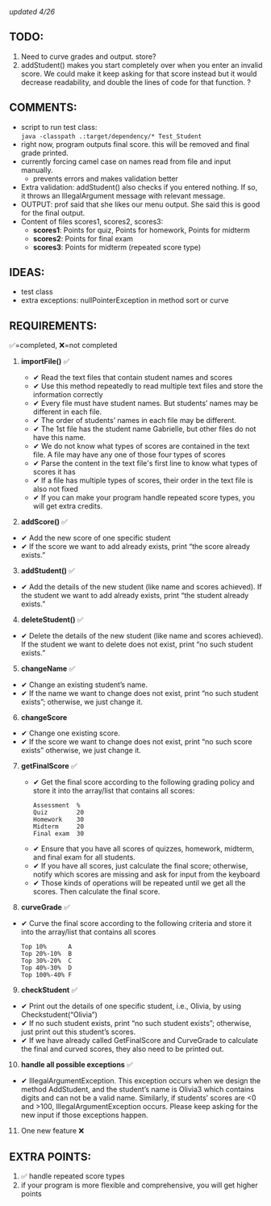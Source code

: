 *updated 4/26*

TODO:
----    
1. Need to curve grades and output. store?
2. addStudent() makes you start completely over when you enter an invalid score. We could make it keep asking for that score instead but it would decrease readability, and double the lines of code for that function. ?

COMMENTS:    
----
- script to run test class:     
    `java -classpath .:target/dependency/* Test_Student`
- right now, program outputs final score. this will be removed and final grade printed. 
- currently forcing camel case on names read from file and input manually. 
    - prevents errors and makes validation better
- Extra validation: addStudent() also checks if you entered nothing. If so, it throws an IllegalArgument message with relevant message.
- OUTPUT: prof said that she likes our menu output. She said this is good for the final output.
- Content of files scores1, scores2, scores3:
  - **scores1**: Points for quiz, Points for homework, Points for midterm
  - **scores2**: Points for final exam
  - **scores3**: Points for midterm (repeated score type)

IDEAS:    
----
- test class
- extra exceptions: nullPointerException in method sort or curve

REQUIREMENTS:
----   
✅=completed,  ❌=not completed

1. **importFile()** ✅
   -  ✔ Read the text files that contain student names and scores
   -  ✔ Use this method repeatedly to read multiple text files and store the information correctly
   - 	✔ Every file must have student names. But students’ names may be different in each file.
   - ✔ The order of students’ names in each file may be different.
   - ✔ The 1st file has the student name Gabrielle, but other files do not have this name.
   - ✔ We do not know what types of scores are contained in the text file. A file may have any one of those four types of scores
   - ✔ Parse the content in the text file's first line to know what types of scores it has
   - ✔ If a file has multiple types of scores, their order in the text file is also not fixed
   - ✔ If you can make your program handle repeated score types, you will get extra credits.

2. **addScore()** ✅
  - ✔ Add the new score of one specific student
  - ✔ If the score we want to add already exists, print  “the score already exists.”

3. **addStudent()** ✅
  - ✔ Add the details of the new student (like name and scores achieved). If the student we want to add already exists, print “the student already exists.”

4. **deleteStudent()** ✅
  - ✔ Delete the details of the new student (like name and scores achieved). If the student we want to delete does not exist, print “no such student exists.”

5. **changeName** ✅
  - ✔ Change an existing student’s name.
  - ✔ If the name we want to change does not exist, print “no such student exists”; otherwise, we just change it.

6. **changeScore**
  - ✔ Change one existing score.
  - ✔ If the score we want to change does not exist, print “no such score exists” otherwise, we just change it.

7. **getFinalScore** ✅
   - ✔ Get the final score according to the following grading policy and store it into the array/list that contains all scores:   
      ```
      Assessment  %  
      Quiz        20   
      Homework    30   
      Midterm     20   
      Final exam  30
      ```
   - ✔ Ensure that you have all scores of quizzes, homework, midterm, and final exam for all students.
   - ✔ If you have all scores, just calculate the final score; otherwise, notify which scores are missing and ask for input from the keyboard
   - ✔ Those kinds of operations will be repeated until we get all the scores. Then calculate the final score.

8. **curveGrade** ✅
  - ✔ Curve the final score according to the following criteria and store it into the array/list that contains all scores
    ```
    Top 10%      A
    Top 20%-10%  B
    Top 30%-20%  C
    Top 40%-30%  D
    Top 100%-40% F
    ```

9.  **checkStudent** ✅
  - ✔ Print out the details of one specific student, i.e., Olivia, by using Checkstudent(“Olivia”)
  -  ✔ If no such student exists, print “no such student exists”; otherwise, just print out this student’s scores.
  -  ✔ If we have already called GetFinalScore and CurveGrade to calculate the final and curved scores, they also need to be printed out.

10.  **handle all possible exceptions** ✅
  - ✔ IllegalArgumentException. This exception occurs when we design the method AddStudent, and the student’s name is Olivia3 which contains digits and can not be a valid name. Similarly, if students’ scores are <0 and >100, IllegalArgumentException occurs. Please keep asking for the new input if those exceptions happen.

11. One new feature ❌




EXTRA POINTS:   
----   
1.  ✅ handle repeated score types
2. if your program is more flexible and comprehensive, you will get higher points